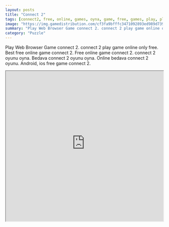 ```yaml
---
layout: posts
title: "Connect 2"
tags: [connect2, free, online, games, oyna, game, free, games, play, play, games]
image: "https://img.gamedistribution.com/cf3fa9bfffc3471092893ed989d739f9.jpg"
summary: "Play Web Browser Game connect 2. connect 2 play game online only free. Best free online game connect 2. Free online game connect 2. connect 2 oyunu oyna. Bedava connect 2 oyunu oyna. Online bedava connect 2 oyunu. Android, ios free game connect 2."
category: "Puzzle"
---
```


Play Web Browser Game connect 2. connect 2 play game online only free. Best free online game connect 2. Free online game connect 2. connect 2 oyunu oyna. Bedava connect 2 oyunu oyna. Online bedava connect 2 oyunu. Android, ios free game connect 2.

<iframe width="100%" height="480px;" src="https://html5.gamedistribution.com/cf3fa9bfffc3471092893ed989d739f9/"></iframe>